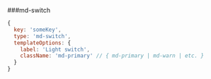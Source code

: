 ###md-switch

```javascript
{
  key: 'someKey',
  type: 'md-switch',
  templateOptions: {
    label: 'Light switch',
    className: 'md-primary' // { md-primary | md-warn | etc. }
  }
}
```